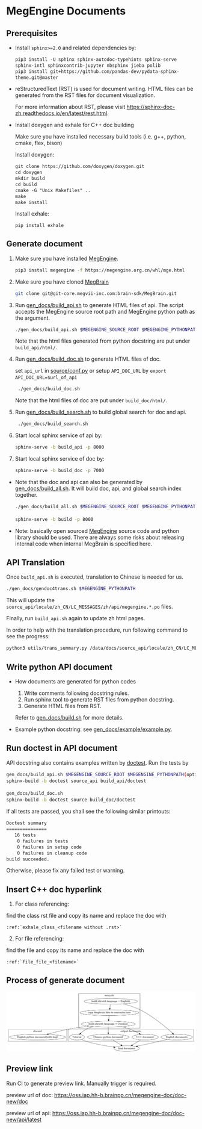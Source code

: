 # MegEngine Documents

## Prerequisites

- Install `sphinx>=2.0` and related dependencies by:
    ```
    pip3 install -U sphinx sphinx-autodoc-typehints sphinx-serve sphinx-intl sphinxcontrib-jupyter nbsphinx jieba polib
    pip3 install git+https://github.com/pandas-dev/pydata-sphinx-theme.git@master
    ```
- reStructuredText (RST) is used for document writing. HTML files can be generated from the RST files for document visualization.

    For more information about RST, please visit https://sphinx-doc-zh.readthedocs.io/en/latest/rest.html.

- Install doxygen and exhale for C++ doc building

    Make sure you have installed necessary build tools (i.e. g++, python, cmake, flex, bison)

    Install doxygen: 
    ```
    git clone https://github.com/doxygen/doxygen.git
    cd doxygen
    mkdir build
    cd build
    cmake -G "Unix Makefiles" ..
    make
    make install
    ```
    Install exhale:
    ```
    pip install exhale
    ```

## Generate document

1. Make sure you have installed [MegEngine](https://github.com/MegEngine/MegEngine).

    ```bash
    pip3 install megengine -f https://megengine.org.cn/whl/mge.html
    ```

2. Make sure you have cloned [MegBrain](https://git-core.megvii-inc.com/brain-sdk/MegBrain)

    ```bash
    git clone git@git-core.megvii-inc.com:brain-sdk/MegBrain.git
    ```

3. Run [gen_docs/build_api.sh](gen_docs/build_api.sh) to generate HTML files of api.
    The script accepts the MegEngine source root path and MegEngine python path as the argument.

    ```bash
    ./gen_docs/build_api.sh $MEGENGINE_SOURCE_ROOT $MEGENGINE_PYTHONPATH(optional)
    ```

    Note that the html files generated from python docstring are put under `build_api/html/`.

4. Run [gen_docs/build_doc.sh](gen_docs/build_doc.sh) to generate HTML files of doc.

    set `api_url` in [source/conf.py](source/conf.py) or setup `API_DOC_URL` by `export API_DOC_URL=$url_of_api`
   ```bash
    ./gen_docs/build_doc.sh
   ```
    Note that the html files of doc are put under `build_doc/html/`.

5. Run [gen_docs/build_search.sh](gen_docs/build_search.sh) to build global search for doc and api.

   ```bash
    ./gen_docs/build_search.sh
   ```

6. Start local sphinx service of api by:
    ```bash
    sphinx-serve -b build_api -p 8000
    ```
7. Start local sphinx service of doc by:
    ```bash
    sphinx-serve -b build_doc -p 7000
    ```

* Note that the doc and api can also be generated by [gen_docs/build_all.sh](gen_docs/build_all.sh). It will build doc, api, and global search index together.

    ```bash
    ./gen_docs/build_all.sh $MEGENGINE_SOURCE_ROOT $MEGENGINE_PYTHONPATH(optional)

    sphinx-serve -b build -p 8000
    ```

* Note: basically open sourced [MegEngine](https://github.com/MegEngine) source code and python library should be used. There are always some risks about releasing internal code when internal MegBrain is specified here.


## API Translation

Once `build_api.sh` is executed, translation to Chinese is needed for us.

```bash
./gen_docs/gendoc4trans.sh $MEGENGINE_PYTHONPATH
```

This will update the `source_api/locale/zh_CN/LC_MESSAGES/zh/api/megengine.*.po` files.

Finally, run `build_api.sh` again to update zh html pages.

In order to help with the translation procedure, run following command to see the progress:

```bash
python3 utils/trans_summary.py /data/docs/source_api/locale/zh_CN/LC_MESSAGES/zh/api/
```


## Write python API document

* How documents are generated for python codes
    1. Write comments following docstring rules.
    2. Run sphinx tool to generate RST files from python docstring.
    3. Generate HTML files from RST.

    Refer to [gen_docs/build.sh](gen_docs/build.sh) for more details.

* Example python docstring: see [gen_docs/example/example.py](gen_docs/example/example.py).

## Run doctest in API document

API docstring also contains examples written by [doctest](https://docs.python.org/3/library/doctest.html). Run the tests by

```bash
gen_docs/build_api.sh $MEGENGINE_SOURCE_ROOT $MEGENGINE_PYTHONPATH(optional)
sphinx-build -b doctest source_api build_api/doctest

gen_docs/build_doc.sh
sphinx-build -b doctest source build_doc/doctest
```

If all tests are passed, you shall see the following similar printouts:

```
Doctest summary
===============
   16 tests
    0 failures in tests
    0 failures in setup code
    0 failures in cleanup code
build succeeded.
```

Otherwise, please fix any failed test or warning.

## Insert C++ doc hyperlink

1. For class referencing:

find the class rst file and copy its name and replace the doc with
```
:ref:`exhale_class_<filename without .rst>`
```

2. For file referencing:

find the file and copy its name and replace the doc with
```
:ref:`file_file_<filename>`
```

## Process of generate document
!["entry.sh process"](source/entry.png)

## Preview link

Run CI to generate preview link. Manually trigger is required.

preview url of doc: https://oss.iap.hh-b.brainpp.cn/megengine-doc/doc-new/doc

preview url of api: https://oss.iap.hh-b.brainpp.cn/megengine-doc/doc-new/api/latest
